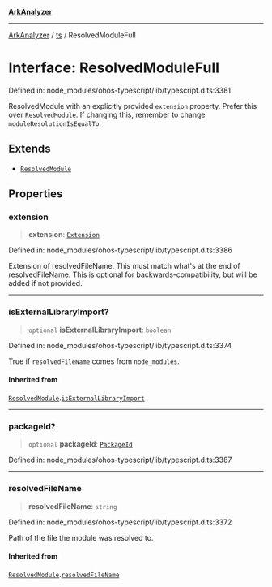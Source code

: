 [**ArkAnalyzer**](../../../../README.md)

***

[ArkAnalyzer](../../../../globals.md) / [ts](../README.md) / ResolvedModuleFull

# Interface: ResolvedModuleFull

Defined in: node\_modules/ohos-typescript/lib/typescript.d.ts:3381

ResolvedModule with an explicitly provided `extension` property.
Prefer this over `ResolvedModule`.
If changing this, remember to change `moduleResolutionIsEqualTo`.

## Extends

- [`ResolvedModule`](ResolvedModule.md)

## Properties

### extension

> **extension**: [`Extension`](../enumerations/Extension.md)

Defined in: node\_modules/ohos-typescript/lib/typescript.d.ts:3386

Extension of resolvedFileName. This must match what's at the end of resolvedFileName.
This is optional for backwards-compatibility, but will be added if not provided.

***

### isExternalLibraryImport?

> `optional` **isExternalLibraryImport**: `boolean`

Defined in: node\_modules/ohos-typescript/lib/typescript.d.ts:3374

True if `resolvedFileName` comes from `node_modules`.

#### Inherited from

[`ResolvedModule`](ResolvedModule.md).[`isExternalLibraryImport`](ResolvedModule.md#isexternallibraryimport)

***

### packageId?

> `optional` **packageId**: [`PackageId`](PackageId.md)

Defined in: node\_modules/ohos-typescript/lib/typescript.d.ts:3387

***

### resolvedFileName

> **resolvedFileName**: `string`

Defined in: node\_modules/ohos-typescript/lib/typescript.d.ts:3372

Path of the file the module was resolved to.

#### Inherited from

[`ResolvedModule`](ResolvedModule.md).[`resolvedFileName`](ResolvedModule.md#resolvedfilename)
